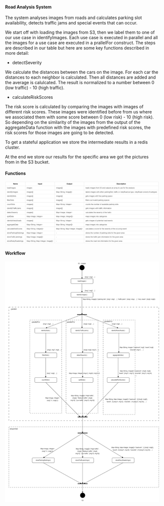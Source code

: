 #### Road Analysis System

The system analyses images from roads and calculates parking slot availability, detects traffic jams and special events that can occur.

We start off with loading the images from S3, then we label them to one of our use case in identifyImages. Each use case is executed in parallel and all the images for a use case are executed in a prallelFor construct. The steps are described in our table but here are some key functions described in more detail:

- detectSeverity

We calculate the distances between the cars on the image. For each car the distances to each neighbor is calculated. Then all distances are added and the average is calulcated. The result is normalized to a number between 0 (low traffic) - 10 (high traffic).

- calculateRiskScores

The risk score is calculated by comparing the images with images of different risk scores. These images were identified before from us where we associated them with some score between 0 (low risk) - 10 (high risk). So depending on the similarity of the images from the output of the aggregateData function with the images with predefined risk scores, the risk scores for those images are going to be detected.

To get a stateful application we store the intermediate results in a redis cluster.

At the end we store our results for the specific area we got the pictures from in the S3 bucket.

#### Functions

![Alt text](table.png)

#### Workflow

<img src="afcl_final.png" alt="Alt text" width="600" />
